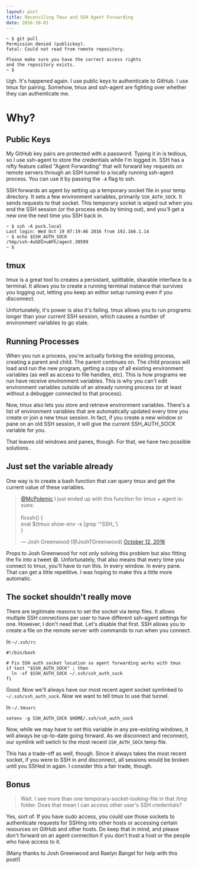 ```yaml
---
layout: post
title: Reconciling Tmux and SSH Agent Forwarding
date: 2016-10-01
---
```



    ~ $ git pull
    Permission denied (publickey).
    fatal: Could not read from remote repository.
    
    Please make sure you have the correct access rights
    and the repository exists.
    ~ $

Ugh. It's happened again. I use public keys to authenticate to GitHub. I use tmux for pairing. Somehow, tmux and ssh-agent are fighting over whether they can authenticate me. 

# Why?

## Public Keys

My GitHub key pairs are protected with a password. Typing it in is tedious, so I use ssh-agent to store the credentials while I'm logged in. SSH has a nifty feature called "Agent Forwarding" that will forward key requests on remote servers through an SSH tunnel to a locally running ssh-agent process. You can use it by passing the `-A` flag to ssh.

SSH forwards an agent by setting up a temporary socket file in your temp directory. It sets a few environment variables, primarily `SSH_AUTH_SOCK`. It sends requests to that socket. This temporary socket is wiped out when you end the SSH session (or the process ends by timing out), and you'll get a new one the next time you SSH back in.

    ~ $ ssh -A puck.local
    Last login: Wed Oct 19 07:19:46 2016 from 192.168.1.14
    ~ $ echo $SSH_AUTH_SOCK
    /tmp/ssh-4ubDInuAFh/agent.30599
    ~ $

## tmux

tmux is a great tool to creates a persistant, splittable, sharable interface to a terminal. It allows you to create a running terminal instance that survives you logging out, letting you keep an editor setup running even if you disconnect. 

Unfortunately, it's power is also it's failing. tmux allows you to run programs longer than your current SSH session, which causes a number of environment variables to go stale.

## Running Processes

When you run a process, you're actually forking the existing process, creating a parent and child. The parent continues on. The child process will load and run the new program, getting a copy of all existing environment variables (as well as access to file handles, etc). This is how programs we run have receive environment variables. This is why you can't edit environment variables outside of an already running process (or at least without a debugger connected to that process).

Now, tmux also lets you store and retrieve environment variables. There's a list of environment variables that are automatically updated every time you create or join a new tmux session. In fact, if you create a new window or pane on an old SSH session, it will give the current SSH_AUTH_SOCK variable for you.

That leaves old windows and panes, though. For that, we have two possible solutions.

## Just set the variable already

One way is to create a bash function that can query tmux and get the current value of these variables. 

<blockquote class="twitter-tweet" data-conversation="none" data-lang="en"><p lang="en" dir="ltr"><a href="https://twitter.com/McPolemic">@McPolemic</a> I just ended up with this function for tmux + agent issues:<br><br>fixssh() {<br> eval $(tmux show-env -s |grep &#39;^SSH_&#39;)<br>}</p>&mdash; Josh Greenwood (@JoshTGreenwood) <a href="https://twitter.com/JoshTGreenwood/status/786251510099214336">October 12, 2016</a></blockquote> <script async src="//platform.twitter.com/widgets.js" charset="utf-8"></script>

Props to Josh Greenwood for not only solving this problem but also fitting the fix into a tweet 😄. Unfortunately, that also means that every time you connect to tmux, you'll have to run this. In every window. In every pane. That can get a little repetitive. I was hoping to make this a little more automatic.

## The socket shouldn't really move

There are legitimate reasons to set the socket via temp files. It allows multiple SSH connections per user to have different ssh-agent settings for one. However, I don't need that. Let's disable that first. SSH allows you to create a file on the remote server with commands to run when you connect.

In `~/.ssh/rc`

    #!/bin/bash
    
    # Fix SSH auth socket location so agent forwarding works with tmux
    if test "$SSH_AUTH_SOCK" ; then
      ln -sf $SSH_AUTH_SOCK ~/.ssh/ssh_auth_sock
    fi

Good. Now we'll always have our most recent agent socket symlinked to `~/.ssh/ssh_auth_sock`. Now we want to tell tmux to use that tunnel.

In `~/.tmuxrc`

    setenv -g SSH_AUTH_SOCK $HOME/.ssh/ssh_auth_sock

Now, while we may have to set this variable in any pre-existing windows, it will always be up-to-date going forward. As we disconnect and reconnect, our symlink will switch to the most recent `SSH_AUTH_SOCK` temp file.

This has a trade-off as well, though. Since it always takes the most recent socket, if you were to SSH in and disconnect, all sessions would be broken until you SSHed in again. I consider this a fair trade, though.

## Bonus

> Wait. I see more than one temporary-socket-looking-file in that /tmp folder. Does that mean I can access other user's SSH credentials?

Yes, sort of. If you have sudo access, you could use those sockets to authenticate requests for SSHing into other hosts or accessing certain resources on GitHub and other hosts. Do keep that in mind, and please don't forward on an agent connection if you don't trust a host or the people who have access to it.


(Many thanks to Josh Greenwood and Raelyn Bangel for help with this post!)
